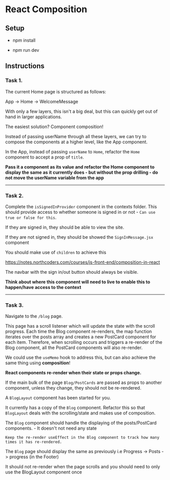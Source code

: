 # React Composition

## Setup

-   npm install

-   npm run dev

## Instructions

### Task 1.

The current Home page is structured as follows:

App -> Home -> WelcomeMessage

With only a few layers, this isn't a big deal, but this can quickly get out of hand in larger applications.

The easiest solution? Component composition!

Instead of passing userName through all these layers, we can try to compose the components at a higher level, like the App component.

In the App, instead of passing `userName` to `Home`, refactor the `Home` component to accept a prop of `title`.

**Pass it a component as its value and refactor the Home component to display the same as it currently does - but without the prop drilling - do not move the userName variable from the app**

---

### Task 2.

Complete the `isSignedInProvider` component in the contexts folder. This should provide access to whether someone is signed in or not - `Can use true or false for this`.

If they are signed in, they should be able to view the site.

If they are not signed in, they should be showed the `SignInMessage.jsx` component

You should make use of `children` to achieve this

https://notes.northcoders.com/courses/js-front-end/composition-in-react

The navbar with the sign in/out button should always be visible.

**Think about where this component will need to live to enable this to happen/have access to the context**

---

### Task 3.

Navigate to the `/blog` page.

This page has a scroll listener which will update the state with the scroll progress. Each time the Blog component re-renders, the map function iterates over the posts array and creates a new PostCard component for each item. Therefore, when scrolling occurs and triggers a re-render of the Blog component, all the PostCard components will also re-render.

We could use the `useMemo` hook to address this, but can also achieve the same thing using **composition**!

**React components re-render when their state or props change.**

If the main bulk of the page `Blog/PostCards` are passed as props to another component, unless they change, they should not be re-rendered.

A `BlogLayout` component has been started for you.

It currently has a copy of the `Blog` component. Refactor this so that `BlogLayout` deals with the scrolling/state and makes use of composition.

The `Blog` component should handle the displaying of the posts/PostCard components. - It doesn't not need any state

`Keep the re-render useEffect in the Blog component to track how many times it has re-rendered.`

The `Blog` page should display the same as previously i.e Progress -> Posts -> progress (in the Footer)

It should not re-render when the page scrolls and you should need to only use the BlogLayout component once
